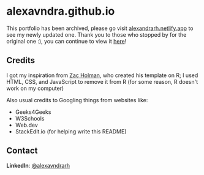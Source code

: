 ﻿# alexavndra.github.io
This portfolio has been archived, please go visit [alexandrarh.netlify.app](https://alexandrarh.netlify.app) to see my newly updated one. Thank you to those who stopped by for the original one :), you can continue to view it [here](https://alexandrarh.github.io/portfolio-archive)!

## Credits
I got my inspiration from [Zac Holman](https://zachholman.com/), who created his template on R; I used HTML, CSS, and JavaScript to remove it from R (for some reason, R doesn't work on my computer)

Also usual credits to Googling things from websites like:

 - Geeks4Geeks
 - W3Schools
 - Web.dev
 - StackEdit.io (for helping write this README)

## Contact

**LinkedIn**: [@alexavndrarh](https://linkedin.com/in/alexavndrarh)

